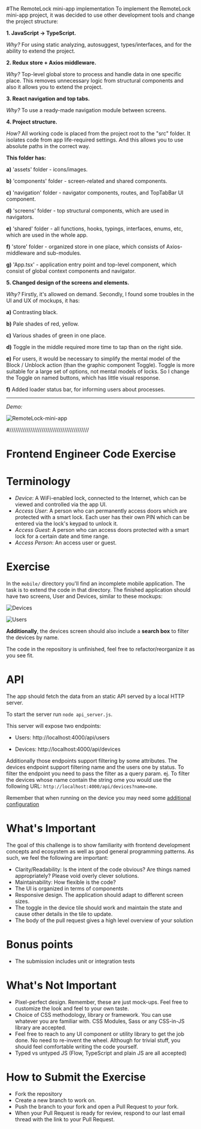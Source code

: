 
#The RemoteLock mini-app implementation
To implement the RemoteLock mini-app project, it was decided to use other development tools and change the project structure:

**1. JavaScript -> TypeScript.**

_Why?_ For using static analyzing, autosuggest, types/interfaces, and for the ability to extend the project.

**2. Redux store + Axios middleware.**

_Why?_ Top-level global store to process and handle data in one specific place. This removes unnecessary logic from structural components and also it allows you to extend the project.

**3. React navigation and top tabs.**

_Why?_ To use a ready-made navigation module between screens.

**4. Project structure.**

_How?_ All working code is placed from the project root to the "src" folder. It isolates code from app life-required settings. And this allows you to use absolute paths in the correct way.

**This folder has:**

**a)** 'assets' folder - icons/images.

**b)** 'components' folder - screen-related and shared components.

**c)** 'navigation' folder - navigator components, routes, and TopTabBar UI component.

**d)** 'screens' folder - top structural components, which are used in navigators.

**e)** 'shared' folder - all functions, hooks, typings, interfaces, enums, etc, which are used in the whole app.

**f)** 'store' folder - organized store in one place, which consists of Axios-middleware and sub-modules.

**g)** 'App.tsx' - application entry point and top-level component, which consist of global context components and navigator.

**5. Changed design of the screens and elements.**

_Why?_ Firstly, it's allowed on demand. Secondly, I found some troubles in the UI and UX of mockups, it has:

**a)** Contrasting black.

**b)** Pale shades of red, yellow.

**c)** Various shades of green in one place.

**d)** Toggle in the middle required more time to tap than on the right side.

**e)** For users, it would be necessary to simplify the mental model of the Block / Unblock action (than the graphic component Toggle). Toggle is more suitable for a large set of options, not mental models of locks. So I change the Toggle on named buttons, which has little visual response.

**f)** Added loader status bar, for informing users about processes.

______________________________________________
_Demo:_

![RemoteLock-mini-app](https://user-images.githubusercontent.com/42808354/133963816-ee28c29a-5d3b-43da-aff5-8010541002ac.gif)

#//////////////////////////////////////////
# Frontend Engineer Code Exercise

# Terminology

- _Device_: A WiFi-enabled lock, connected to the Internet, which can be viewed
  and controlled via the app UI.
- _Access User_: A person who can permanently access doors which are protected
  with a smart lock. Each user has their own PIN which can be entered via the
  lock's keypad to unlock it.
- _Access Guest_: A person who can access doors protected with a smart lock for
  a certain date and time range.
- _Access Person_: An access user or guest.

# Exercise

In the `mobile/` directory you'll find an incomplete mobile application. The
task is to extend the code in that directory. The finished application should
have two screens, User and Devices, similar to these mockups:

![Devices](./Devices.png)

![Users](./Users.png)

**Additionally**, the devices screen should also include a **search box** to filter the devices
by name.

The code in the repository is unfinished, feel free to refactor/reorganize it as
you see fit.

# API

The app should fetch the data from an static API served by a local HTTP server.

To start the server run `node api_server.js`.

This server will expose two endpoints:

- Users: http://localhost:4000/api/users

- Devices: http://localhost:4000/api/devices

Additionally those endpoints support filtering by some attributes. The devices
endpoint support filtering name and the users one by status. To filter the
endpoint you need to pass the filter as a query param. ej. To filter the devices
whose name contain the string ome you would use the following URL:
`http://localhost:4000/api/devices?name=ome`.

Remember that when running on the device you may need some [additional configuration][running-on-device]


# What's Important

The goal of this challenge is to show familiarity with frontend
development concepts and ecosystem as well as good general programming
patterns. As such, we feel the following are important:

- Clarity/Readability: Is the intent of the code obvious? Are things named
  appropriately? Please void overly clever solutions.
- Maintainability: How flexible is the code?
- The UI is organized in terms of components
- Responsive design. The application should adapt to different screen sizes.
- The toggle in the device tile should work and maintain the state and cause
  other details in the tile to update.
- The body of the pull request gives a high level overview of your solution

# Bonus points

- The submission includes unit or integration tests

# What's Not Important

- Pixel-perfect design. Remember, these are just mock-ups. Feel free to
  customize the look and feel to your own taste.
- Choice of CSS methodology, library or framework. You can use whatever you are
  familiar with. CSS Modules, Sass or any CSS-in-JS library are accepted.
- Feel free to reach to any UI component or utility library to get the job done.
  No need to re-invent the wheel. Although for trivial stuff, you should feel
  comfortable writing the code yourself.
- Typed vs untyped JS (Flow, TypeScript and plain JS are all accepted)

# How to Submit the Exercise

- Fork the repository
- Create a new branch to work on.
- Push the branch to your fork and open a Pull Request to *your* fork.
- When your Pull Request is ready for review, respond to our last email thread
  with the link to your Pull Request.


[running-on-device]: https://reactnative.dev/docs/running-on-device
